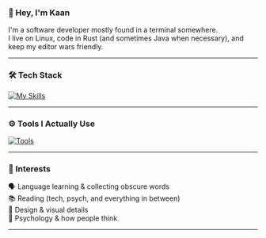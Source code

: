 ### 👋 Hey, I'm Kaan

I'm a software developer mostly found in a terminal somewhere.  
I live on Linux, code in Rust (and sometimes Java when necessary), and keep my editor wars friendly.  

---

### 🛠️ Tech Stack  
[![My Skills](https://skillicons.dev/icons?i=typescript,rust,postgres,linux,nuxtjs,vue&perline=6)](https://skillicons.dev)

---

### ⚙️ Tools I Actually Use  
[![Tools](https://skillicons.dev/icons?i=linux,neovim,zed,rust,cargo,java,spring&perline=7)](https://skillicons.dev)

---

### 🎯 Interests  
🗣️ Language learning & collecting obscure words  
📚 Reading (tech, psych, and everything in between)  
🎨 Design & visual details  
🧠 Psychology & how people think  

---
